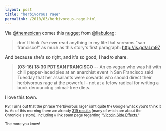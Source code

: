 ```yaml
---
layout: post
title: "herbivorous rage"
permalink: /2010/03/herbivorous-rage.html
---
```


<p>Via <a href="http://twitter.com/themexican">@themexican</a> comes this <a href="http://twitter.com/liabulaong/status/10604770253">nugget</a> from <a href="http://twitter.com/liabulaong">@liabulong</a>:</p>

<blockquote>
  <p>don't think i've ever read anything in my life that screams "san francisco!" as much as this story's first paragraph: <a href="http://is.gd/aLm97">http://is.gd/aLm97</a></p>
</blockquote>

<p>And because she's so right, and it's so good, I had to share.</p>

<blockquote>
  <p><strong>(03-16) 18:30 PDT SAN FRANCISCO</strong> -- An ex-vegan who was hit with chili pepper-laced pies at an anarchist event in San Francisco said Tuesday that her assailants were cowards who should direct their herbivorous rage at the powerful - not at a fellow radical for writing a book denouncing animal-free diets.</p>
</blockquote>

<p>I love this town.</p>

<p><small>PS:  Turns out that the phrase "herbivorous rage" isn't quite the Google whack you'd think it is. As of this morning there are already <a href="http://www.google.com/search?hl=en&amp;client=safari&amp;rls=en&amp;q=%22herbivorous+rage%22&amp;btnG=Search&amp;aq=f&amp;aqi=&amp;aql=&amp;oq=&amp;gs_rfai=">319 results</a> (many of which are about the Chronicle's story), including a link spam page regarding "<a href="http://community.westcoastsurfmag.com/_Vicodin-Side-Effects/blog/2018209/2885.html">Vicodin Side Effects</a>."</p>

<p>The more you know!</small></p>



